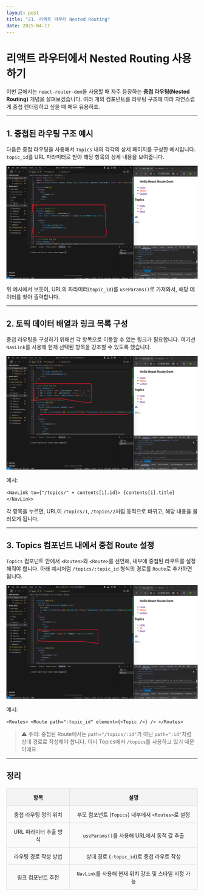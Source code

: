 ```yaml
---
layout: post
title: "21. 리액트 라우터 Nested Routing"
date: 2025-04-17
---
```


# 리액트 라우터에서 Nested Routing 사용하기

이번 글에서는 `react-router-dom`을 사용할 때 자주 등장하는 **중첩 라우팅(Nested Routing)** 개념을 살펴보겠습니다. 여러 개의 컴포넌트를 라우팅 구조에 따라 자연스럽게 중첩 렌더링하고 싶을 때 매우 유용하죠.

---

## 1. 중첩된 라우팅 구조 예시

다음은 중첩 라우팅을 사용해서 `Topics` 내의 각각의 상세 페이지를 구성한 예시입니다. `topic_id`를 URL 파라미터로 받아 해당 항목의 상세 내용을 보여줍니다.

<div style="text-align: center;">
  <img src="/사진들/리액트/topic.png" alt="useParams를 이용한 topic 상세 페이지" />
</div>

위 예시에서 보듯이, URL의 파라미터(`topic_id`)를 `useParams()`로 가져와서, 해당 데이터를 찾아 출력합니다.

---

## 2. 토픽 데이터 배열과 링크 목록 구성

중첩 라우팅을 구성하기 위해선 각 항목으로 이동할 수 있는 링크가 필요합니다. 여기선 `NavLink`를 사용해 현재 선택된 항목을 강조할 수 있도록 했습니다.

<div style="text-align: center;">
  <img src="/사진들/리액트/topcis.png" alt="토픽 리스트와 NavLink로 연결" />
</div>

예시:
  
`<NavLink to={"/topics/" + contents[i].id}> {contents[i].title} </NavLink>`

각 항목을 누르면, URL이 `/topics/1`, `/topics/2`처럼 동적으로 바뀌고, 해당 내용을 불러오게 됩니다.

---

## 3. Topics 컴포넌트 내에서 중첩 Route 설정

`Topics` 컴포넌트 안에서 `<Routes>`와 `<Route>`를 선언해, 내부에 중첩된 라우트를 설정해줘야 합니다. 아래 예시처럼 `/topics/:topic_id` 형식의 경로를 `Route`로 추가하면 됩니다.

<div style="text-align: center;">
  <img src="/사진들/리액트/nested routing.png" alt="중첩된 Route 설정 예시" />
</div>

예시:

`<Routes> <Route path=":topic_id" element={<Topic />} /> </Routes>`

> ⚠️ 주의: 중첩된 Route에서는 `path="/topics/:id"`가 아닌 `path=":id"`처럼 상대 경로로 작성해야 합니다. 이미 Topics에서 `/topics`를 사용하고 있기 때문이에요.

---

## 정리

| 항목                      | 설명                                                                 |
|---------------------------|----------------------------------------------------------------------|
| 중첩 라우팅 정의 위치      | 부모 컴포넌트 (`Topics`) 내부에서 `<Routes>`로 설정                      |
| URL 파라미터 추출 방식     | `useParams()`를 사용해 URL에서 동적 값 추출                              |
| 라우팅 경로 작성 방법      | 상대 경로 (`:topic_id`)로 중첩 라우트 작성                               |
| 링크 컴포넌트 추천         | `NavLink`를 사용해 현재 위치 강조 및 스타일 지정 가능                    |

<style>
  table {
    width: 100%;
    border-collapse: collapse;
    margin: 20px 0;
  }

  th, td {
    border: 2px solid #333;
    padding: 12px;
    text-align: center;
  }

  th {
    background-color: #f4f4f4;
    font-weight: bold;
  }

  td {
    background-color: #fafafa;
  }

  table th, table td {
    border: 1px solid #ddd;
  }
</style>
